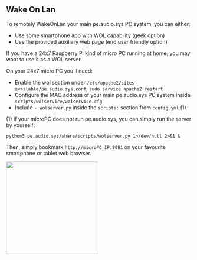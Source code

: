 ## Wake On Lan

To remotely WakeOnLan your main pe.audio.sys PC system, you can either:
  
- Use some smartphone app with WOL capability (geek option)
- Use the provided auxiliary web page (end user friendly option)

If you have a 24x7 Raspberry Pi kind of micro PC running at home, you may want to use it as a WOL server.


On your 24x7 micro PC you'll need:
  
- Enable the wol section under `/etc/apache2/sites-available/pe.sudio.sys.conf`, `sudo service apache2 restart`
- Configure the MAC address of your main pe.audio.sys PC system inside `scripts/wolservice/wolservice.cfg`
- Include `- wolserver.py` inside the `scripts:` section from `config.yml` (1)

(1) If your microPC does not run pe.audio.sys, you can simply run the server by yourself:

    python3 pe.audio.sys/share/scripts/wolserver.py 1>/dev/null 2>&1 &

Then, simply bookmark `http://microPC_IP:8081` on your favourite smartphone or tablet web browser.

<a href="url"><img src="https://github.com/Rsantct/pe.audio.sys/blob/master/pe.audio.sys/doc/images/wol_web_page.png" align="center" width="250" ></a>
